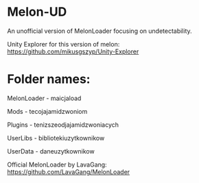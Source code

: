 # Melon-UD
An unofficial version of MelonLoader focusing on undetectability.

Unity Explorer for this version of melon: https://github.com/mikusgszyp/Unity-Explorer

# Folder names:

MelonLoader - maicjaload

Mods - tecojajamidzwoniom

Plugins - tenizszeodjajamidzwoniacych

UserLibs - bibliotekiuzytkownikow

UserData - daneuzytkownikow


Official MelonLoader by LavaGang: https://github.com/LavaGang/MelonLoader


